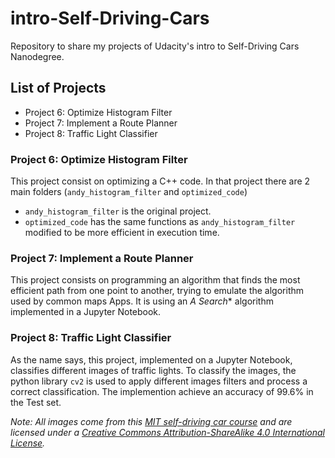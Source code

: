 # intro-Self-Driving-Cars
Repository to share my projects of Udacity's intro to Self-Driving Cars Nanodegree. 

## List of Projects

* Project 6: Optimize Histogram Filter
* Project 7: Implement a Route Planner
* Project 8: Traffic Light Classifier

### Project 6: Optimize Histogram Filter

This project consist on optimizing a C++ code. In that project there are 2 main folders (`andy_histogram_filter` and `optimized_code`)

* `andy_histogram_filter` is the original project.
* `optimized_code` has the same functions as `andy_histogram_filter` modified  to be more efficient in execution time.

### Project 7: Implement a Route Planner

This project consists on programming an algorithm that finds the most efficient path from one point to another, trying to emulate the algorithm used by common maps Apps. It is using an **A* Search** algorithm implemented in a Jupyter Notebook.

### Project 8: Traffic Light Classifier

As the name says, this project, implemented on a Jupyter Notebook, classifies different images of traffic lights. To classify the images, the python library `cv2` is used to apply different images filters and process a correct classification. The implemention achieve an accuracy of 99.6% in the Test set.

*Note: All images come from this [MIT self-driving car course](https://selfdrivingcars.mit.edu/) and are licensed under a [Creative Commons Attribution-ShareAlike 4.0 International License](https://creativecommons.org/licenses/by-sa/4.0/).*



